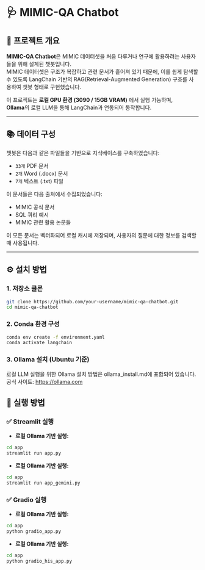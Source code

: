 # 🩺 MIMIC-QA Chatbot

## 📌 프로젝트 개요

**MIMIC-QA Chatbot**은 MIMIC 데이터셋을 처음 다루거나 연구에 활용하려는 사용자들을 위해 설계된 챗봇입니다.  
MIMIC 데이터셋은 구조가 복잡하고 관련 문서가 흩어져 있기 때문에, 이를 쉽게 탐색할 수 있도록 LangChain 기반의 RAG(Retrieval-Augmented Generation) 구조를 사용하여 챗봇 형태로 구현했습니다.

이 프로젝트는 **로컬 GPU 환경 (3090 / 15GB VRAM)** 에서 실행 가능하며,  
**Ollama**의 로컬 LLM을 통해 LangChain과 연동되어 동작합니다.

---

## 📚 데이터 구성

챗봇은 다음과 같은 파일들을 기반으로 지식베이스를 구축하였습니다:

- `33개` PDF 문서  
- `2개` Word (.docx) 문서  
- `7개` 텍스트 (.txt) 파일  

이 문서들은 다음 출처에서 수집되었습니다:

- MIMIC 공식 문서  
- SQL 쿼리 예시  
- MIMIC 관련 활용 논문들  

이 모든 문서는 벡터화되어 로컬 캐시에 저장되며, 사용자의 질문에 대한 정보를 검색할 때 사용됩니다.

---

## ⚙️ 설치 방법

### 1. 저장소 클론

```bash
git clone https://github.com/your-username/mimic-qa-chatbot.git
cd mimic-qa-chatbot
```

### 2. Conda 환경 구성

```bash
conda env create -f environment.yaml
conda activate langchain
```

### 3. Ollama 설치 (Ubuntu 기준)
로컬 LLM 실행을 위한 Ollama 설치 방법은 ollama_install.md에 포함되어 있습니다.
공식 사이트: https://ollama.com

## 🚀 실행 방법

### ✅ Streamlit 실행

- **로컬 Ollama 기반 실행:**

```bash
cd app
streamlit run app.py
```

- **로컬 Ollama 기반 실행:**
```bash
cd app
streamlit run app_gemini.py
```

### ✅ Gradio  실행

- **로컬 Ollama 기반 실행:**

```bash
cd app
python gradio_app.py
```

- **로컬 Ollama 기반 실행:**
```bash
cd app
python gradio_his_app.py
```
